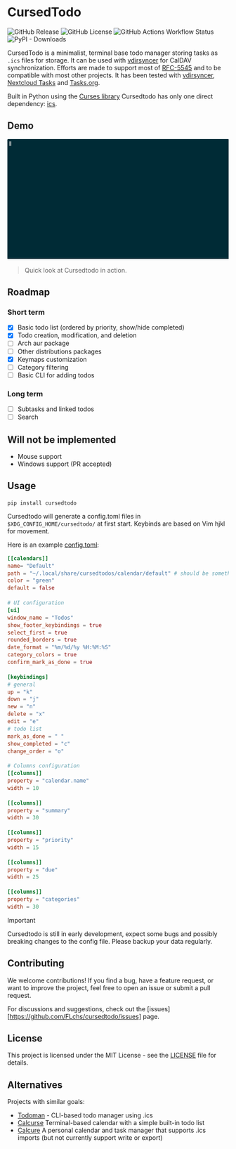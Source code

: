 # CursedTodo

![GitHub Release](https://img.shields.io/github/v/release/flchs/cursedtodo?include_prereleases)
![GitHub License](https://img.shields.io/github/license/flchs/cursedtodo)
![GitHub Actions Workflow Status](https://img.shields.io/github/actions/workflow/status/flchs/cursedtodo/release.yml)
![PyPI - Downloads](https://img.shields.io/pypi/dw/cursedtodo)

CursedTodo is a minimalist, terminal base todo manager storing tasks as `.ics` files for storage.
It can be used with [vdirsyncer](http://vdirsyncer.pimutils.org) for CalDAV synchronization. Efforts are made to support most of [RFC-5545](https://icalendar.org/RFC-Specifications/iCalendar-RFC-5545/) and to be compatible with most other projects.
It has been tested with [vdirsyncer](http://vdirsyncer.pimutils.org), [Nextcloud Tasks](https://apps.nextcloud.com/apps/tasks) and [Tasks.org](https://tasks.org/).

Built in Python using the [Curses library](https://docs.python.org/3.13/library/curses.html) Cursedtodo has only one direct dependency: [ics](https://github.com/ics-py/ics-py).

## Demo

![demo of cursedtodo](demo.gif "Demo")
> Quick look at Cursedtodo in action.

## Roadmap

### Short term

- [x] Basic todo list (ordered by priority, show/hide completed)
- [x] Todo creation, modification, and deletion
- [ ] Arch aur package
- [ ] Other distributions packages
- [x] Keymaps customization
- [ ] Category filtering
- [ ] Basic CLI for adding todos

### Long term

- [ ] Subtasks and linked todos
- [ ] Search

## Will not be implemented

- Mouse support
- Windows support (PR accepted)

## Usage

```
pip install cursedtodo
```

Cursedtodo will generate a config.toml files in `$XDG_CONFIG_HOME/cursedtodo/` at first start.
Keybinds are based on Vim hjkl for movement.

Here is an example [config.toml](./src/cursedtodo/config/default_config.toml):

``` toml
[[calendars]]
name= "Default"
path = "~/.local/share/cursedtodos/calendar/default" # should be something like ~/.local/share/vdirsyncer/calendar/work if you are using vdirsyncer
color = "green"
default = false

# UI configuration
[ui]
window_name = "Todos"
show_footer_keybindings = true
select_first = true
rounded_borders = true
date_format = "%m/%d/%y %H:%M:%S"
category_colors = true
confirm_mark_as_done = true

[keybindings]
# general
up = "k"
down = "j"
new = "n"
delete = "x"
edit = "e"
# todo list
mark_as_done = " "
show_completed = "c"
change_order = "o"

# Columns configuration
[[columns]]
property = "calendar.name"
width = 10

[[columns]]
property = "summary"
width = 30

[[columns]]
property = "priority"
width = 15

[[columns]]
property = "due"
width = 25

[[columns]]
property = "categories"
width = 30
```

> [!IMPORTANT]  
> Cursedtodo is still in early development, expect some bugs and possibly breaking changes to the
> config file. Please backup your data regularly.

## Contributing

We welcome contributions! If you find a bug, have a feature request, or want to improve the project, feel free to open an issue or submit a pull request.

For discussions and suggestions, check out the [issues][https://github.com/FLchs/cursedtodo/issues] page.

## License

This project is licensed under the MIT License - see the [LICENSE](LICENSE) file for details.

## Alternatives

Projects with similar goals:

- [Todoman](https://github.com/pimutils/todoman) - CLI-based todo manager using .ics
- [Calcurse](https://calcurse.org/) Terminal-based calendar with a simple built-in todo list
- [Calcure](https://github.com/anufrievroman/calcure) A personal calendar and task manager that supports .ics imports (but not currently support write or export)
